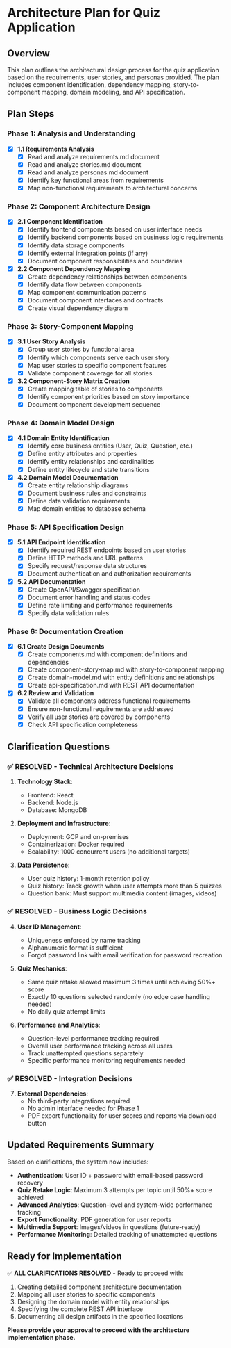 # Architecture Plan for Quiz Application

## Overview
This plan outlines the architectural design process for the quiz application based on the requirements, user stories, and personas provided. The plan includes component identification, dependency mapping, story-to-component mapping, domain modeling, and API specification.

## Plan Steps

### Phase 1: Analysis and Understanding
- [x] **1.1 Requirements Analysis**
  - [x] Read and analyze requirements.md document
  - [x] Read and analyze stories.md document  
  - [x] Read and analyze personas.md document
  - [x] Identify key functional areas from requirements
  - [x] Map non-functional requirements to architectural concerns

### Phase 2: Component Architecture Design
- [x] **2.1 Component Identification**
  - [x] Identify frontend components based on user interface needs
  - [x] Identify backend components based on business logic requirements
  - [x] Identify data storage components
  - [x] Identify external integration points (if any)
  - [x] Document component responsibilities and boundaries

- [x] **2.2 Component Dependency Mapping**
  - [x] Create dependency relationships between components
  - [x] Identify data flow between components
  - [x] Map component communication patterns
  - [x] Document component interfaces and contracts
  - [x] Create visual dependency diagram

### Phase 3: Story-Component Mapping
- [x] **3.1 User Story Analysis**
  - [x] Group user stories by functional area
  - [x] Identify which components serve each user story
  - [x] Map user stories to specific component features
  - [x] Validate component coverage for all stories

- [x] **3.2 Component-Story Matrix Creation**
  - [x] Create mapping table of stories to components
  - [x] Identify component priorities based on story importance
  - [x] Document component development sequence

### Phase 4: Domain Model Design
- [x] **4.1 Domain Entity Identification**
  - [x] Identify core business entities (User, Quiz, Question, etc.)
  - [x] Define entity attributes and properties
  - [x] Identify entity relationships and cardinalities
  - [x] Define entity lifecycle and state transitions

- [x] **4.2 Domain Model Documentation**
  - [x] Create entity relationship diagrams
  - [x] Document business rules and constraints
  - [x] Define data validation requirements
  - [x] Map domain entities to database schema

### Phase 5: API Specification Design
- [x] **5.1 API Endpoint Identification**
  - [x] Identify required REST endpoints based on user stories
  - [x] Define HTTP methods and URL patterns
  - [x] Specify request/response data structures
  - [x] Document authentication and authorization requirements

- [x] **5.2 API Documentation**
  - [x] Create OpenAPI/Swagger specification
  - [x] Document error handling and status codes
  - [x] Define rate limiting and performance requirements
  - [x] Specify data validation rules

### Phase 6: Documentation Creation
- [x] **6.1 Create Design Documents**
  - [x] Create components.md with component definitions and dependencies
  - [x] Create component-story-map.md with story-to-component mapping
  - [x] Create domain-model.md with entity definitions and relationships
  - [x] Create api-specification.md with REST API documentation

- [x] **6.2 Review and Validation**
  - [x] Validate all components address functional requirements
  - [x] Ensure non-functional requirements are addressed
  - [x] Verify all user stories are covered by components
  - [x] Check API specification completeness

## Clarification Questions

### ✅ RESOLVED - Technical Architecture Decisions
1. **Technology Stack**: 
   - Frontend: React
   - Backend: Node.js
   - Database: MongoDB

2. **Deployment and Infrastructure**:
   - Deployment: GCP and on-premises
   - Containerization: Docker required
   - Scalability: 1000 concurrent users (no additional targets)

3. **Data Persistence**:
   - User quiz history: 1-month retention policy
   - Quiz history: Track growth when user attempts more than 5 quizzes
   - Question bank: Must support multimedia content (images, videos)

### ✅ RESOLVED - Business Logic Decisions

4. **User ID Management**:
   - Uniqueness enforced by name tracking
   - Alphanumeric format is sufficient
   - Forgot password link with email verification for password recreation

5. **Quiz Mechanics**:
   - Same quiz retake allowed maximum 3 times until achieving 50%+ score
   - Exactly 10 questions selected randomly (no edge case handling needed)
   - No daily quiz attempt limits

6. **Performance and Analytics**:
   - Question-level performance tracking required
   - Overall user performance tracking across all users
   - Track unattempted questions separately
   - Specific performance monitoring requirements needed

### ✅ RESOLVED - Integration Decisions
7. **External Dependencies**:
   - No third-party integrations required
   - No admin interface needed for Phase 1
   - PDF export functionality for user scores and reports via download button

## Updated Requirements Summary

Based on clarifications, the system now includes:
- **Authentication**: User ID + password with email-based password recovery
- **Quiz Retake Logic**: Maximum 3 attempts per topic until 50%+ score achieved
- **Advanced Analytics**: Question-level and system-wide performance tracking
- **Export Functionality**: PDF generation for user reports
- **Multimedia Support**: Images/videos in questions (future-ready)
- **Performance Monitoring**: Detailed tracking of unattempted questions

## Ready for Implementation

✅ **ALL CLARIFICATIONS RESOLVED** - Ready to proceed with:

1. Creating detailed component architecture documentation
2. Mapping all user stories to specific components  
3. Designing the domain model with entity relationships
4. Specifying the complete REST API interface
5. Documenting all design artifacts in the specified locations

**Please provide your approval to proceed with the architecture implementation phase.**